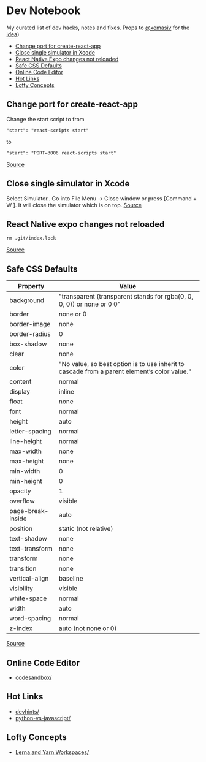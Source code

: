 # Dev Notebook

My curated list of dev hacks, notes and fixes.
Props to [@xemasiv](https://github.com/xemasiv) for the [idea](https://github.com/xemasiv/my-dev-fixes))

* [Change port for create-react-app](#change-port-for-create-react-app)
* [Close single simulator in Xcode](#close-single-simulator-in-xcode)
* [React Native Expo changes not reloaded](#react-native-expo-changes-not-reloaded)
* [Safe CSS Defaults](#safe-css-defaults)
* [Online Code Editor](#online-code-editor)
* [Hot Links](#hot-links)
* [Lofty Concepts](#lofty-concepts)

## Change port for create-react-app
Change the start script to from 
```
"start": "react-scripts start"
```
to
```
"start": "PORT=3006 react-scripts start"
```
[Source](https://stackoverflow.com/questions/40714583/how-to-specify-a-port-to-run-a-create-react-app-based-project)

## Close single simulator in Xcode

Select Simulator.. Go into File Menu -> Close window or press [Command + W ]. It will close the simulator which is on top.
[Source](https://stackoverflow.com/questions/45165635/how-to-quit-or-close-single-simulator-from-opened-multiple-simulator-in-xcode-9)

## React Native expo changes not reloaded

```
rm .git/index.lock
```
[Source](https://github.com/facebook/react-native/issues/4357#issuecomment-394448806)

## Safe CSS Defaults

| Property          | Value                                                                                        | 
|-------------------|----------------------------------------------------------------------------------------------| 
| background        | "transparent (transparent stands for rgba(0, 0, 0, 0)) or none or 0 0"                       | 
| border            | none or 0                                                                                    | 
| border-image      | none                                                                                         | 
| border-radius     | 0                                                                                            | 
| box-shadow        | none                                                                                         | 
| clear             | none                                                                                         | 
| color             | "No value, so best option is to use inherit to cascade from a parent element’s color value." | 
| content           | normal                                                                                       | 
| display           | inline                                                                                       | 
| float             | none                                                                                         | 
| font              | normal                                                                                       | 
| height            | auto                                                                                         | 
| letter-spacing    | normal                                                                                       | 
| line-height       | normal                                                                                       | 
| max-width         | none                                                                                         | 
| max-height        | none                                                                                         | 
| min-width         | 0                                                                                            | 
| min-height        | 0                                                                                            | 
| opacity           | 1                                                                                            | 
| overflow          | visible                                                                                      | 
| page-break-inside | auto                                                                                         | 
| position          | static (not relative)                                                                        | 
| text-shadow       | none                                                                                         | 
| text-transform    | none                                                                                         | 
| transform         | none                                                                                         | 
| transition        | none                                                                                         | 
| vertical-align    | baseline                                                                                     | 
| visibility        | visible                                                                                      | 
| white-space       | normal                                                                                       | 
| width             | auto                                                                                         | 
| word-spacing      | normal                                                                                       | 
| z-index           | auto (not none or 0)                                                                         | 

[Source](http://nimbupani.com/safe-css-defaults.html)

## Online Code Editor
* [codesandbox/](https://codesandbox.io/)

## Hot Links
* [devhints/](https://devhints.io/)
* [python-vs-javascript/](https://sayazamurai.github.io/python-vs-javascript/)


## Lofty Concepts
* [Lerna and Yarn Workspaces/](https://medium.com/@NareshBhatia/sharing-ui-components-with-lerna-and-yarn-workspaces-be1ebca06efe)
